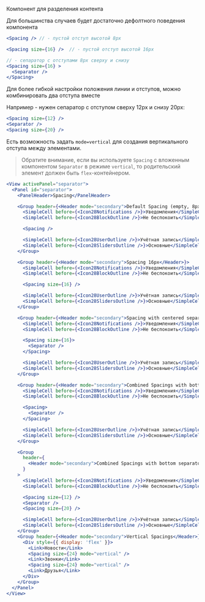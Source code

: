 Компонент для разделения контента

Для большинства случаев будет достаточно дефолтного поведения компонента

```jsx static
<Spacing /> // - пустой отступ высотой 8px

<Spacing size={16} />  // - пустой отступ высотой 16px

// - сепаратор с отступами 8px сверху и снизу
<Spacing size={16} >
  <Separator />
</Spacing>
```

Для более гибкой настройки положения линии и отступов, можно комбинировать два отступа вместе

Например - нужен сепаратор с отступом сверху 12px и снизу 20px:

```jsx static
<Spacing size={12} />
<Separator />
<Spacing size={20} />
```

Есть возможность задать `mode=vertical` для создания вертикального отступа между элементами.

> Обратите внимание, если вы используете `Spacing` с вложенным компонентом `Separator` в режиме `vertical`,
> то родительский элемент должен быть `flex`-контейнером.

```jsx
<View activePanel="separator">
  <Panel id="separator">
    <PanelHeader>Spacing</PanelHeader>

    <Group header={<Header mode="secondary">Default Spacing (empty, 8px)</Header>}>
      <SimpleCell before={<Icon28Notifications />}>Уведомления</SimpleCell>
      <SimpleCell before={<Icon28BlockOutline />}>Не беспокоить</SimpleCell>

      <Spacing />

      <SimpleCell before={<Icon28UserOutline />}>Учётная запись</SimpleCell>
      <SimpleCell before={<Icon28SlidersOutline />}>Основные</SimpleCell>
    </Group>

    <Group header={<Header mode="secondary">Spacing 16px</Header>}>
      <SimpleCell before={<Icon28Notifications />}>Уведомления</SimpleCell>
      <SimpleCell before={<Icon28BlockOutline />}>Не беспокоить</SimpleCell>

      <Spacing size={16} />

      <SimpleCell before={<Icon28UserOutline />}>Учётная запись</SimpleCell>
      <SimpleCell before={<Icon28SlidersOutline />}>Основные</SimpleCell>
    </Group>

    <Group header={<Header mode="secondary">Spacing with centered separator 16px</Header>}>
      <SimpleCell before={<Icon28Notifications />}>Уведомления</SimpleCell>
      <SimpleCell before={<Icon28BlockOutline />}>Не беспокоить</SimpleCell>

      <Spacing size={16}>
        <Separator />
      </Spacing>

      <SimpleCell before={<Icon28UserOutline />}>Учётная запись</SimpleCell>
      <SimpleCell before={<Icon28SlidersOutline />}>Основные</SimpleCell>
    </Group>

    <Group header={<Header mode="secondary">Combined Spacings with bottom separator</Header>}>
      <SimpleCell before={<Icon28Notifications />}>Уведомления</SimpleCell>
      <SimpleCell before={<Icon28BlockOutline />}>Не беспокоить</SimpleCell>

      <Spacing>
        <Separator />
      </Spacing>

      <SimpleCell before={<Icon28UserOutline />}>Учётная запись</SimpleCell>
      <SimpleCell before={<Icon28SlidersOutline />}>Основные</SimpleCell>
    </Group>

    <Group
      header={
        <Header mode="secondary">Combined Spacings with bottom separator and custom size</Header>
      }
    >
      <SimpleCell before={<Icon28Notifications />}>Уведомления</SimpleCell>
      <SimpleCell before={<Icon28BlockOutline />}>Не беспокоить</SimpleCell>

      <Spacing size={12} />
      <Separator />
      <Spacing size={20} />

      <SimpleCell before={<Icon28UserOutline />}>Учётная запись</SimpleCell>
      <SimpleCell before={<Icon28SlidersOutline />}>Основные</SimpleCell>
    </Group>
    <Group header={<Header mode="secondary">Vertical Spacings</Header>}>
      <Div style={{ display: 'flex' }}>
        <Link>Новости</Link>
        <Spacing size={24} mode="vertical" />
        <Link>Звонки</Link>
        <Spacing size={24} mode="vertical" />
        <Link>Друзья</Link>
      </Div>
    </Group>
  </Panel>
</View>
```
